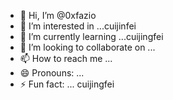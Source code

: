 - 👋 Hi, I’m @0xfazio
- 👀 I’m interested in ...cuijinfei
- 🌱 I’m currently learning ...cuijingfei
- 💞️ I’m looking to collaborate on ...
- 📫 How to reach me ...
- 😄 Pronouns: ...
- ⚡ Fun fact: ... cuijingfei

<!---
0xfazio/0xfazio is a ✨ special ✨ repository because its `README.md` (this file) appears on your GitHub profile.
You can click the Preview link to take a look at your changes.
--->
